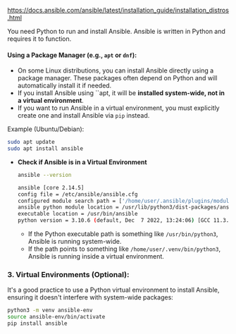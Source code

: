 https://docs.ansible.com/ansible/latest/installation_guide/installation_distros.html

You need Python to run and install Ansible. Ansible is written in Python and requires it to function.

#### Using a Package Manager (e.g., `apt` or `dnf`):
   - On some Linux distributions, you can install Ansible directly using a package manager. These packages often depend on Python and will automatically install it if needed.
   - If you install Ansible using ``apt, it will be **installed system-wide, not in a virtual environment**.
   - If you want to run Ansible in a virtual environment, you must explicitly create one and install Ansible via `pip` instead.

   Example (Ubuntu/Debian):
   ```bash
   sudo apt update
   sudo apt install ansible
   ```

  - **Check if Ansible is in a Virtual Environment**
    ```bash
    ansible --version
    ```
    ```bash
    ansible [core 2.14.5]
    config file = /etc/ansible/ansible.cfg
    configured module search path = ['/home/user/.ansible/plugins/modules', '/usr/share/ansible/plugins/modules']
    ansible python module location = /usr/lib/python3/dist-packages/ansible
    executable location = /usr/bin/ansible
    python version = 3.10.6 (default, Dec  7 2022, 13:24:06) [GCC 11.3.0]
    ```

    - If the Python executable path is something like `/usr/bin/python3`, Ansible is running system-wide.
    - If the path points to something like `/home/user/.venv/bin/python3`, Ansible is running inside a virtual environment.


### 3. **Virtual Environments (Optional)**:
   It's a good practice to use a Python virtual environment to install Ansible, ensuring it doesn't interfere with system-wide packages:
   ```bash
   python3 -m venv ansible-env
   source ansible-env/bin/activate
   pip install ansible
   ```
